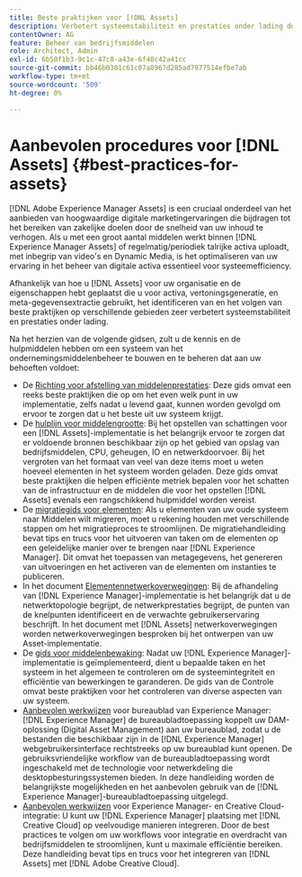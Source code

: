 ```yaml
---
title: Beste praktijken voor [!DNL Assets]
description: Verbetert systeemstabiliteit en prestaties onder lading door beste praktijken te identificeren en te volgen die van uw plaatsing en configuratie afhangen.
contentOwner: AG
feature: Beheer van bedrijfsmiddelen
role: Architect, Admin
exl-id: 6b50f1b3-9c1c-47c8-a43e-6f40c42a41cc
source-git-commit: bb46b0301c61c07a8967d285ad7977514efbe7ab
workflow-type: tm+mt
source-wordcount: '509'
ht-degree: 0%

---
```


# Aanbevolen procedures voor [!DNL Assets] {#best-practices-for-assets}

[!DNL Adobe Experience Manager Assets] is een cruciaal onderdeel van het aanbieden van hoogwaardige digitale marketingervaringen die bijdragen tot het bereiken van zakelijke doelen door de snelheid van uw inhoud te verhogen. Als u met een groot aantal middelen werkt binnen [!DNL Experience Manager Assets] of regelmatig/periodiek talrijke activa uploadt, met inbegrip van video&#39;s en Dynamic Media, is het optimaliseren van uw ervaring in het beheer van digitale activa essentieel voor systeemefficiency.

Afhankelijk van hoe u [!DNL Assets] voor uw organisatie en de eigenschappen hebt geplaatst die u voor activa, vertoningsgeneratie, en meta-gegevensextractie gebruikt, het identificeren van en het volgen van beste praktijken op verschillende gebieden zeer verbetert systeemstabiliteit en prestaties onder lading.

Na het herzien van de volgende gidsen, zult u de kennis en de hulpmiddelen hebben om een systeem van het ondernemingsmiddelenbeheer te bouwen en te beheren dat aan uw behoeften voldoet:

* De [Richting voor afstelling van middelenprestaties](/help/assets/performance-tuning-guidelines.md): Deze gids omvat een reeks beste praktijken die op om het even welk punt in uw implementatie, zelfs nadat u levend gaat, kunnen worden gevolgd om ervoor te zorgen dat u het beste uit uw systeem krijgt.
* De [hulplijn voor middelengrootte](/help/assets/assets-sizing-guide.md): Bij het opstellen van schattingen voor een [!DNL Assets]-implementatie is het belangrijk ervoor te zorgen dat er voldoende bronnen beschikbaar zijn op het gebied van opslag van bedrijfsmiddelen, CPU, geheugen, IO en netwerkdoorvoer. Bij het vergroten van het formaat van veel van deze items moet u weten hoeveel elementen in het systeem worden geladen. Deze gids omvat beste praktijken die helpen efficiënte metriek bepalen voor het schatten van de infrastructuur en de middelen die voor het opstellen [!DNL Assets] evenals een rangschikkend hulpmiddel worden vereist.
* De [migratiegids voor elementen](/help/assets/assets-migration-guide.md): Als u elementen van uw oude systeem naar Middelen wilt migreren, moet u rekening houden met verschillende stappen om het migratieproces te stroomlijnen. De migratiehandleiding bevat tips en trucs voor het uitvoeren van taken om de elementen op een geleidelijke manier over te brengen naar [!DNL Experience Manager]. Dit omvat het toepassen van metagegevens, het genereren van uitvoeringen en het activeren van de elementen om instanties te publiceren.
* In het document [Elementennetwerkoverwegingen](/help/assets/assets-network-considerations.md): Bij de afhandeling van [!DNL Experience Manager]-implementatie is het belangrijk dat u de netwerktopologie begrijpt, de netwerkprestaties begrijpt, de punten van de knelpunten identificeert en de verwachte gebruikerservaring beschrijft. In het document met [!DNL Assets] netwerkoverwegingen worden netwerkoverwegingen besproken bij het ontwerpen van uw Asset-implementatie.
* De [gids voor middelenbewaking](/help/assets/assets-monitoring-best-practices.md): Nadat uw [!DNL Experience Manager]-implementatie is geïmplementeerd, dient u bepaalde taken en het systeem in het algemeen te controleren om de systeemintegriteit en efficiëntie van bewerkingen te garanderen. De gids van de Controle omvat beste praktijken voor het controleren van diverse aspecten van uw systeem.
* [Aanbevolen werkwijzen](https://experienceleague.adobe.com/docs/experience-manager-desktop-app/using/introduction.html) voor bureaublad van Experience Manager:  [!DNL Experience Manager] de bureaubladtoepassing koppelt uw DAM-oplossing (Digital Asset Management) aan uw bureaublad, zodat u de bestanden die beschikbaar zijn in de  [!DNL Experience Manager] webgebruikersinterface rechtstreeks op uw bureaublad kunt openen. De gebruiksvriendelijke workflow van de bureaubladtoepassing wordt ingeschakeld met de technologie voor netwerkdeling die desktopbesturingssystemen bieden. In deze handleiding worden de belangrijkste mogelijkheden en het aanbevolen gebruik van de [!DNL Experience Manager]-bureaubladtoepassing uitgelegd.
* [Aanbevolen werkwijzen](/help/assets/aem-cc-integration-best-practices.md) voor Experience Manager- en Creative Cloud-integratie: U kunt uw  [!DNL Experience Manager] plaatsing met  [!DNL Creative Cloud] op veelvoudige manieren integreren. Door de best practices te volgen om uw workflows voor integratie en overdracht van bedrijfsmiddelen te stroomlijnen, kunt u maximale efficiëntie bereiken. Deze handleiding bevat tips en trucs voor het integreren van [!DNL Assets] met [!DNL Adobe Creative Cloud].
